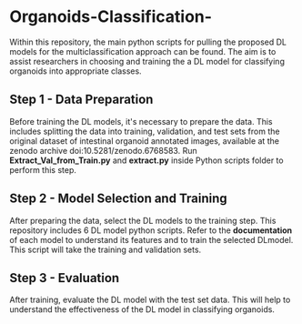 # Organoids-Classification-

Within this repository, the main python scripts for pulling the proposed DL models for the multiclassification approach can be found. The aim is to assist researchers in choosing and training the a DL model for classifying organoids into appropriate classes.


## Step 1 - Data Preparation
Before training the DL models, it's necessary to prepare the data. This includes splitting the data into training, validation, and test sets from the original dataset of intestinal organoid annotated images, available at the zenodo archive doi:10.5281/zenodo.6768583. Run **Extract_Val_from_Train.py** and **extract.py** inside Python scripts folder to perform this step.

## Step 2 - Model Selection and Training 
After preparing the data, select the DL models to the training step. This repository includes 6 DL model python scripts. Refer to the **documentation** of each model to understand its features and to train the selected DLmodel. This script will take the training and validation sets.

## Step 3 - Evaluation
After training, evaluate the DL model with the test set data. This will help to understand the effectiveness of the DL model in classifying organoids.

